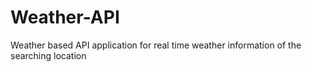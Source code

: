 # Weather-API
 Weather based API application for real time weather information of the searching location
